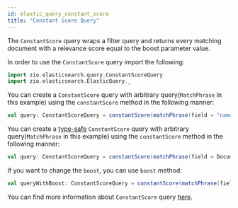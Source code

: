 ```yaml
---
id: elastic_query_constant_score
title: "Constant Score Query"
---
```


The `ConstantScore` query wraps a filter query and returns every matching document with a relevance score equal to the boost parameter value.

In order to use the `ConstantScore` query import the following:
```scala
import zio.elasticsearch.query.ConstantScoreQuery
import zio.elasticsearch.ElasticQuery._
```

You can create a `ConstantScore` query with arbitrary query(`MatchPhrase` in this example) using the `constantScore` method in the following manner:
```scala
val query: ConstantScoreQuery = constantScore(matchPhrase(field = "name", value = "test"))
```

You can create a [type-safe](https://lambdaworks.github.io/zio-elasticsearch/overview/overview_zio_prelude_schema) `ConstantScore` query with arbitrary query(`MatchPhrase` in this example) using the `constantScore` method in the following manner:
```scala
val query: ConstantScoreQuery = constantScore(matchPhrase(field = Document.name, value ="test"))
```

If you want to change the `boost`, you can use `boost` method:
```scala
val queryWithBoost: ConstantScoreQuery = constantScore(matchPhrase(field = Document.name, value ="test")).boost(2.2)
```

You can find more information about `ConstantScore` query [here](https://www.elastic.co/guide/en/elasticsearch/reference/7.17/query-dsl-constant-score-query.html).

